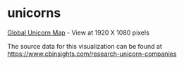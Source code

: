 # unicorns

<a href="http://159.65.184.225/unicorns/globalUnicornMap.html" target="_blank">Global Unicorn Map</a> - View at 1920 X 1080 pixels

The source data for this visualization can be found at https://www.cbinsights.com/research-unicorn-companies
